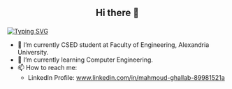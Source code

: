 ## <p align="center"> Hi there 👋 </p>
[![Typing SVG](https://readme-typing-svg.demolab.com?font=Fira+Code&pause=1000&random=false&width=435&lines=Undergraduate+Computer+and+System+Engineer)](https://git.io/typing-svg)
<!-- **Mahmoudghlab25/Mahmoudghlab25** is a ✨ _special_ ✨ repository because its `README.md` (this file) appears on your GitHub profile. -->
- 🔭 I’m currently CSED student at Faculty of Engineering, Alexandria University.
- 🌱 I’m currently learning Computer Engineering.
- 📫 How to reach me: <ul><li>LinkedIn Profile: www.linkedin.com/in/mahmoud-ghallab-89981521a</li></ul>
